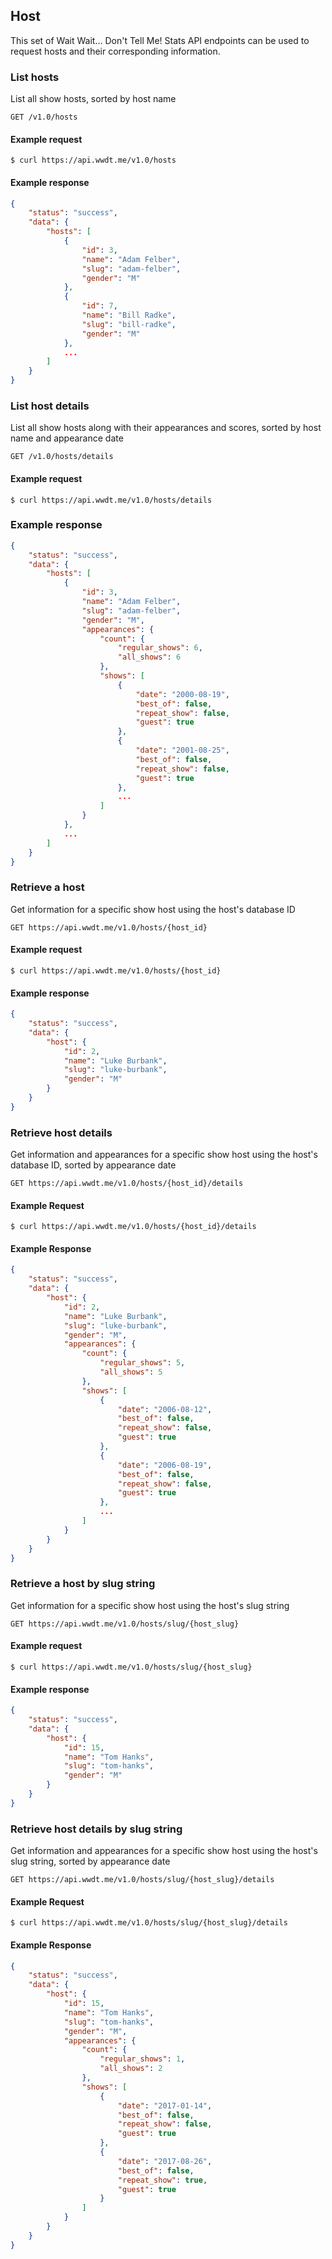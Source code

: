 ## Host

This set of Wait Wait... Don't Tell Me! Stats API endpoints can be used to request hosts and their corresponding information.

### List hosts

List all show hosts, sorted by host name

```endpoint
GET /v1.0/hosts
```

#### Example request

```curl
$ curl https://api.wwdt.me/v1.0/hosts
```

#### Example response

```json
{
    "status": "success",
    "data": {
        "hosts": [
            {
                "id": 3,
                "name": "Adam Felber",
                "slug": "adam-felber",
                "gender": "M"
            },
            {
                "id": 7,
                "name": "Bill Radke",
                "slug": "bill-radke",
                "gender": "M"
            },
            ...
        ]
    }
}
```

### List host details

List all show hosts along with their appearances and scores, sorted by host name and appearance date

```endpoint
GET /v1.0/hosts/details
```

#### Example request

```curl
$ curl https://api.wwdt.me/v1.0/hosts/details
```

### Example response

```json
{
    "status": "success",
    "data": {
        "hosts": [
            {
                "id": 3,
                "name": "Adam Felber",
                "slug": "adam-felber",
                "gender": "M",
                "appearances": {
                    "count": {
                        "regular_shows": 6,
                        "all_shows": 6
                    },
                    "shows": [
                        {
                            "date": "2000-08-19",
                            "best_of": false,
                            "repeat_show": false,
                            "guest": true
                        },
                        {
                            "date": "2001-08-25",
                            "best_of": false,
                            "repeat_show": false,
                            "guest": true
                        },
                        ...
                    ]
                }
            },
            ...
        ]
    }
}
```

### Retrieve a host

Get information for a specific show host using the host's database ID

```endpoint
GET https://api.wwdt.me/v1.0/hosts/{host_id}
```

#### Example request

```curl
$ curl https://api.wwdt.me/v1.0/hosts/{host_id}
```

#### Example response

```json
{
    "status": "success",
    "data": {
        "host": {
            "id": 2,
            "name": "Luke Burbank",
            "slug": "luke-burbank",
            "gender": "M"
        }
    }
}
```

### Retrieve host details

Get information and appearances for a specific show host using the host's database ID, sorted by appearance date

```endpoint
GET https://api.wwdt.me/v1.0/hosts/{host_id}/details
```

#### Example Request

```curl
$ curl https://api.wwdt.me/v1.0/hosts/{host_id}/details
```

#### Example Response

```json
{
    "status": "success",
    "data": {
        "host": {
            "id": 2,
            "name": "Luke Burbank",
            "slug": "luke-burbank",
            "gender": "M",
            "appearances": {
                "count": {
                    "regular_shows": 5,
                    "all_shows": 5
                },
                "shows": [
                    {
                        "date": "2006-08-12",
                        "best_of": false,
                        "repeat_show": false,
                        "guest": true
                    },
                    {
                        "date": "2006-08-19",
                        "best_of": false,
                        "repeat_show": false,
                        "guest": true
                    },
                    ...
                ]
            }
        }
    }
}
```

### Retrieve a host by slug string

Get information for a specific show host using the host's slug string

```endpoint
GET https://api.wwdt.me/v1.0/hosts/slug/{host_slug}
```

#### Example request

```curl
$ curl https://api.wwdt.me/v1.0/hosts/slug/{host_slug}
```

#### Example response

```json
{
    "status": "success",
    "data": {
        "host": {
            "id": 15,
            "name": "Tom Hanks",
            "slug": "tom-hanks",
            "gender": "M"
        }
    }
}
```

### Retrieve host details by slug string

Get information and appearances for a specific show host using the host's slug string, sorted by appearance date

```endpoint
GET https://api.wwdt.me/v1.0/hosts/slug/{host_slug}/details
```

#### Example Request

```curl
$ curl https://api.wwdt.me/v1.0/hosts/slug/{host_slug}/details
```

#### Example Response

```json
{
    "status": "success",
    "data": {
        "host": {
            "id": 15,
            "name": "Tom Hanks",
            "slug": "tom-hanks",
            "gender": "M",
            "appearances": {
                "count": {
                    "regular_shows": 1,
                    "all_shows": 2
                },
                "shows": [
                    {
                        "date": "2017-01-14",
                        "best_of": false,
                        "repeat_show": false,
                        "guest": true
                    },
                    {
                        "date": "2017-08-26",
                        "best_of": false,
                        "repeat_show": true,
                        "guest": true
                    }
                ]
            }
        }
    }
}
```